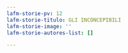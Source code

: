 ```yaml
---
lafm-storie-pv: 12
lafm-storie-titulo: GLI INCONCEPIBILI
lafm-storie-image: ''
lafm-storie-autores-list: []

---
```

